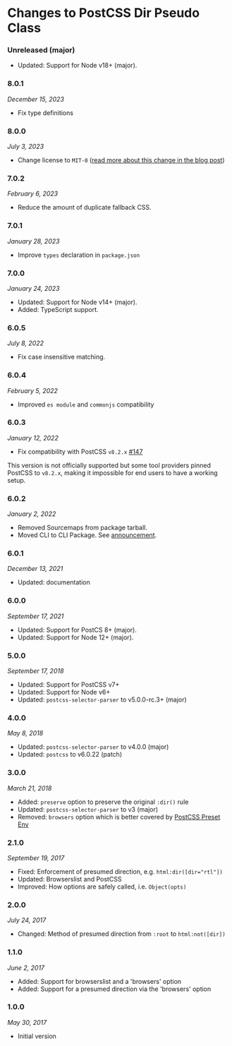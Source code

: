 # Changes to PostCSS Dir Pseudo Class

### Unreleased (major)

- Updated: Support for Node v18+ (major).

### 8.0.1

_December 15, 2023_

- Fix type definitions

### 8.0.0

_July 3, 2023_

- Change license to `MIT-0` ([read more about this change in the blog post](https://preset-env.cssdb.org/blog/license-change/))

### 7.0.2

_February 6, 2023_

- Reduce the amount of duplicate fallback CSS.

### 7.0.1

_January 28, 2023_

- Improve `types` declaration in `package.json`

### 7.0.0

_January 24, 2023_

- Updated: Support for Node v14+ (major).
- Added: TypeScript support.

### 6.0.5

_July 8, 2022_

- Fix case insensitive matching.

### 6.0.4

_February 5, 2022_

- Improved `es module` and `commonjs` compatibility

### 6.0.3

_January 12, 2022_

- Fix compatibility with PostCSS `v8.2.x` [#147](https://github.com/csstools/postcss-plugins/issues/147)

This version is not officially supported but some tool providers pinned PostCSS to `v8.2.x`,
making it impossible for end users to have a working setup.

### 6.0.2

_January 2, 2022_

- Removed Sourcemaps from package tarball.
- Moved CLI to CLI Package. See [announcement](https://github.com/csstools/postcss-plugins/discussions/121).

### 6.0.1

_December 13, 2021_

- Updated: documentation

### 6.0.0

_September 17, 2021_

- Updated: Support for PostCS 8+ (major).
- Updated: Support for Node 12+ (major).

### 5.0.0

_September 17, 2018_

- Updated: Support for PostCSS v7+
- Updated: Support for Node v6+
- Updated: `postcss-selector-parser` to v5.0.0-rc.3+ (major)

### 4.0.0

_May 8, 2018_

- Updated: `postcss-selector-parser` to v4.0.0 (major)
- Updated: `postcss` to v6.0.22 (patch)

### 3.0.0

_March 21, 2018_

- Added: `preserve` option to preserve the original `:dir()` rule
- Updated: `postcss-selector-parser` to v3 (major)
- Removed: `browsers` option which is better covered by
  [PostCSS Preset Env](https://github.com/jonathantneal/postcss-preset-env/)

### 2.1.0

_September 19, 2017_

- Fixed: Enforcement of presumed direction, e.g. `html:dir([dir="rtl"])`
- Updated: Browserslist and PostCSS
- Improved: How options are safely called, i.e. `Object(opts)`

### 2.0.0

_July 24, 2017_

- Changed: Method of presumed direction from `:root` to `html:not([dir])`

### 1.1.0

_June 2, 2017_

- Added: Support for browserslist and a 'browsers' option
- Added: Support for a presumed direction via the 'browsers' option

### 1.0.0

_May 30, 2017_

- Initial version
